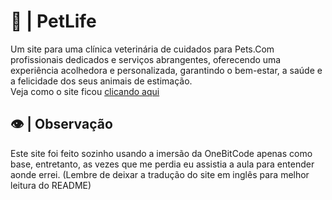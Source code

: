 
# 🐶 | PetLife

Um site para uma clínica veterinária de cuidados para Pets.Com profissionais dedicados e serviços abrangentes, oferecendo uma experiência acolhedora e personalizada, garantindo o bem-estar, a saúde e a felicidade dos seus animais de estimação. <br>
Veja como o site ficou [clicando aqui](https://petlife-projeto.netlify.app/)

## 👁️ | Observação

Este site foi feito sozinho usando a imersão da OneBitCode apenas como base, entretanto, as vezes que me perdia eu assistia a aula para entender aonde errei.
(Lembre de deixar a tradução do site em inglês para melhor leitura do README)

#

